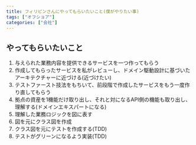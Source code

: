 ```yaml
---
title: フィリピンさんにやってもらいたいこと(僕がやりたい事)
tags: ["オフショア"]
categories: ["会社"]
---
```


## やってもらいたいこと
1. 与えられた業務内容を提供できるサービスを一つ作ってもらう
2. 作成してもらったサービスを私がレビューし、ドメイン駆動設計に基づいたアーキテクチャーに近づける(近づけたい)
3. テストファースト技法をもちいて、前段階で作成したサービスをもう一度作り直してもらう
4. 拠点の資産を1機能だけ取り出し、それと対になるAPI側の機能も取り出し、理解する(ドメインエキスパートになる)
5. 理解した業務ロジックを図に表す
6. 図を元にクラス図を作成
7. クラス図を元にテストを作成する(TDD)
8. テストがグリーンになるよう実装(TDD)

